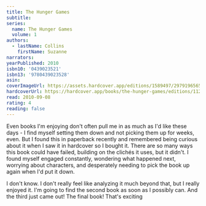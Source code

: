 ```yaml
---
title: The Hunger Games
subtitle:
series:
  name: The Hunger Games
  volume: 1
authors:
  - lastName: Collins
    firstName: Suzanne
narrators:
yearPublished: 2010
isbn10: '0439023521'
isbn13: '9780439023528'
asin:
coverImageUrl: https://assets.hardcover.app/editions/1589497/2979196565308831-lf%202.jpeg
hardcoverUrl: https://hardcover.app/books/the-hunger-games/editions/1127916
read: 2010-09-08
rating: 4
reading: false
---
```


Even books I'm enjoying don't often pull me in as much as I'd like these days - I find myself setting them down and not picking them up for weeks, even. But I found this in paperback recently and remembered being curious about it when I saw it in hardcover so I bought it. There are so many ways this book could have failed, building on the clichés it uses, but it didn't. I found myself engaged constantly, wondering what happened next, worrying about characters, and desperately needing to pick the book up again when I'd put it down.

I don't know. I don't really feel like analyzing it much beyond that, but I really enjoyed it. I'm going to find the second book as soon as I possibly can. And the third just came out! The final book! That's exciting
